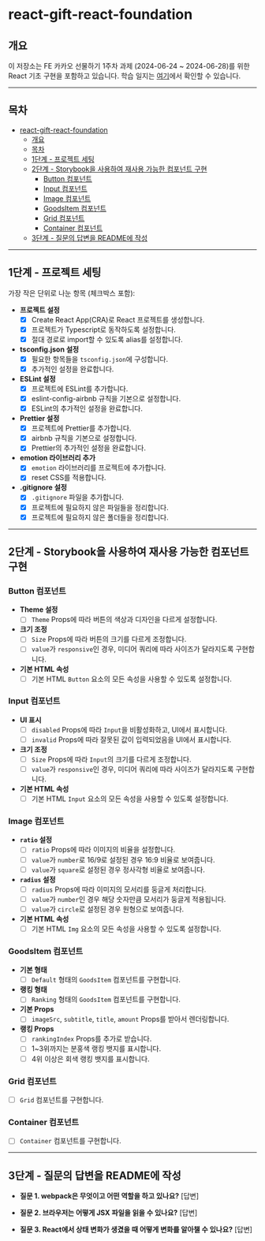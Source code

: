 # react-gift-react-foundation

## 개요

이 저장소는 FE 카카오 선물하기 1주차 과제 (2024-06-24 ~ 2024-06-28)를 위한 React 기초 구현을 포함하고 있습니다. 학습 일지는 [여기](https://www.notion.so/TIL-FE-25dbeb894e884b889eca0fa3e4e13904)에서 확인할 수 있습니다.

---

## 목차

- [react-gift-react-foundation](#react-gift-react-foundation)
  - [개요](#개요)
  - [목차](#목차)
  - [1단계 - 프로젝트 세팅](#1단계---프로젝트-세팅)
  - [2단계 - Storybook을 사용하여 재사용 가능한 컴포넌트 구현](#2단계---storybook을-사용하여-재사용-가능한-컴포넌트-구현)
    - [Button 컴포넌트](#button-컴포넌트)
    - [Input 컴포넌트](#input-컴포넌트)
    - [Image 컴포넌트](#image-컴포넌트)
    - [GoodsItem 컴포넌트](#goodsitem-컴포넌트)
    - [Grid 컴포넌트](#grid-컴포넌트)
    - [Container 컴포넌트](#container-컴포넌트)
  - [3단계 - 질문의 답변을 README에 작성](#3단계---질문의-답변을-readme에-작성)

---

## 1단계 - 프로젝트 세팅

가장 작은 단위로 나눈 항목 (체크박스 포함):

- **프로젝트 설정**
  - [x] Create React App(CRA)로 React 프로젝트를 생성합니다.
  - [x] 프로젝트가 Typescript로 동작하도록 설정합니다.
  - [x] 절대 경로로 import할 수 있도록 alias를 설정합니다.

- **tsconfig.json 설정**
  - [x] 필요한 항목들을 `tsconfig.json`에 구성합니다.
  - [x] 추가적인 설정을 완료합니다.

- **ESLint 설정**
  - [x] 프로젝트에 ESLint를 추가합니다.
  - [x] eslint-config-airbnb 규칙을 기본으로 설정합니다.
  - [x] ESLint의 추가적인 설정을 완료합니다.

- **Prettier 설정**
  - [x] 프로젝트에 Prettier를 추가합니다.
  - [x] airbnb 규칙을 기본으로 설정합니다.
  - [x] Prettier의 추가적인 설정을 완료합니다.

- **emotion 라이브러리 추가**
  - [x] `emotion` 라이브러리를 프로젝트에 추가합니다.
  - [x] reset CSS를 적용합니다.

- **.gitignore 설정**
  - [x] `.gitignore` 파일을 추가합니다.
  - [x] 프로젝트에 필요하지 않은 파일들을 정리합니다.
  - [x] 프로젝트에 필요하지 않은 폴더들을 정리합니다.

---

## 2단계 - Storybook을 사용하여 재사용 가능한 컴포넌트 구현

### Button 컴포넌트

- **Theme 설정**
  - [ ] `Theme` Props에 따라 버튼의 색상과 디자인을 다르게 설정합니다.
- **크기 조정**
  - [ ] `Size` Props에 따라 버튼의 크기를 다르게 조정합니다.
  - [ ] `value`가 `responsive`인 경우, 미디어 쿼리에 따라 사이즈가 달라지도록 구현합니다.
- **기본 HTML 속성**
  - [ ] 기본 HTML `Button` 요소의 모든 속성을 사용할 수 있도록 설정합니다.

### Input 컴포넌트

- **UI 표시**
  - [ ] `disabled` Props에 따라 `Input`을 비활성화하고, UI에서 표시합니다.
  - [ ] `invalid` Props에 따라 잘못된 값이 입력되었음을 UI에서 표시합니다.
- **크기 조정**
  - [ ] `Size` Props에 따라 `Input`의 크기를 다르게 조정합니다.
  - [ ] `value`가 `responsive`인 경우, 미디어 쿼리에 따라 사이즈가 달라지도록 구현합니다.
- **기본 HTML 속성**
  - [ ] 기본 HTML `Input` 요소의 모든 속성을 사용할 수 있도록 설정합니다.

### Image 컴포넌트

- **`ratio` 설정**
  - [ ] `ratio` Props에 따라 이미지의 비율을 설정합니다.
  - [ ] `value`가 `number`로 16/9로 설정된 경우 16:9 비율로 보여줍니다.
  - [ ] `value`가 `square`로 설정된 경우 정사각형 비율로 보여줍니다.
- **`radius` 설정**
  - [ ] `radius` Props에 따라 이미지의 모서리를 둥글게 처리합니다.
  - [ ] `value`가 `number`인 경우 해당 숫자만큼 모서리가 둥글게 적용됩니다.
  - [ ] `value`가 `circle`로 설정된 경우 원형으로 보여줍니다.
- **기본 HTML 속성**
  - [ ] 기본 HTML `Img` 요소의 모든 속성을 사용할 수 있도록 설정합니다.

### GoodsItem 컴포넌트

- **기본 형태**
  - [ ] `Default` 형태의 `GoodsItem` 컴포넌트를 구현합니다.
- **랭킹 형태**
  - [ ] `Ranking` 형태의 `GoodsItem` 컴포넌트를 구현합니다.
- **기본 Props**
  - [ ] `imageSrc`, `subtitle`, `title`, `amount` Props를 받아서 렌더링합니다.
- **랭킹 Props**
  - [ ] `rankingIndex` Props를 추가로 받습니다.
  - [ ] 1~3위까지는 분홍색 랭킹 뱃지를 표시합니다.
  - [ ] 4위 이상은 회색 랭킹 뱃지를 표시합니다.

### Grid 컴포넌트

- [ ] `Grid` 컴포넌트를 구현합니다.

### Container 컴포넌트

- [ ] `Container` 컴포넌트를 구현합니다.

---

## 3단계 - 질문의 답변을 README에 작성

- **질문 1. webpack은 무엇이고 어떤 역할을 하고 있나요?**
  [답변]

- **질문 2. 브라우저는 어떻게 JSX 파일을 읽을 수 있나요?**
  [답변]

- **질문 3. React에서 상태 변화가 생겼을 때 어떻게 변화를 알아챌 수 있나요?**
  [답변]